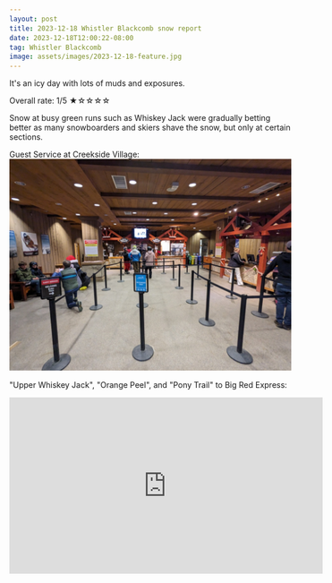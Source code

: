 ```yaml
---
layout: post
title: 2023-12-18 Whistler Blackcomb snow report
date: 2023-12-18T12:00:22-08:00
tag: Whistler Blackcomb
image: assets/images/2023-12-18-feature.jpg
---
```


It's an icy day with lots of muds and exposures.

Overall rate: 1/5 ★☆☆☆☆

Snow at busy green runs such as Whiskey Jack were gradually betting better as many snowboarders and skiers shave the snow, but only at certain sections.

Guest Service at Creekside Village:
![](/assets/images/2023-12-18-creekside-village-guest-service.jpg)

"Upper Whiskey Jack", "Orange Peel", and "Pony Trail" to Big Red Express:
<iframe width="560" height="315" src="https://www.youtube.com/embed/IhCZEkVFLtA?si=pjk5xPwJ1y2jTn6H" title="YouTube video player" frameborder="0" allow="accelerometer; autoplay; clipboard-write; encrypted-media; gyroscope; picture-in-picture; web-share" allowfullscreen></iframe>
